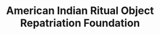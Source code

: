 ---
layout: repo
title: "American Indian Ritual Object Repatriation Foundation"
id: 21189
permalink: repos/21189/
---